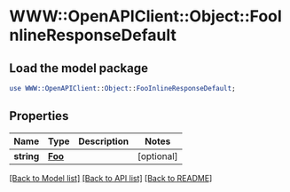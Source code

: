 # WWW::OpenAPIClient::Object::FooInlineResponseDefault

## Load the model package
```perl
use WWW::OpenAPIClient::Object::FooInlineResponseDefault;
```

## Properties
Name | Type | Description | Notes
------------ | ------------- | ------------- | -------------
**string** | [**Foo**](Foo.md) |  | [optional] 

[[Back to Model list]](../README.md#documentation-for-models) [[Back to API list]](../README.md#documentation-for-api-endpoints) [[Back to README]](../README.md)



